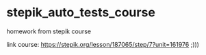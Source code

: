 # stepik_auto_tests_course
homework from stepik course

link course: https://stepik.org/lesson/187065/step/7?unit=161976
 ;)))
